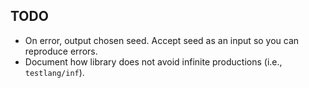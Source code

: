 TODO
----
 - On error, output chosen seed.  Accept seed as an input so you can
   reproduce errors.
 - Document how library does not avoid infinite productions (i.e.,
   `testlang/inf`).
